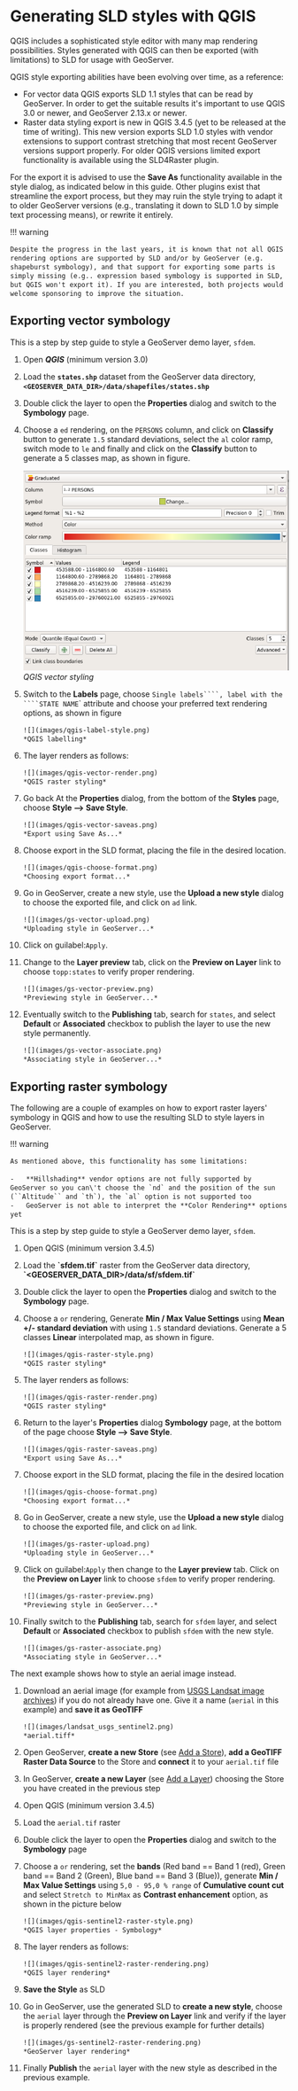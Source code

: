 # Generating SLD styles with QGIS

QGIS includes a sophisticated style editor with many map rendering possibilities. Styles generated with QGIS can then be exported (with limitations) to SLD for usage with GeoServer.

QGIS style exporting abilities have been evolving over time, as a reference:

-   For vector data QGIS exports SLD 1.1 styles that can be read by GeoServer. In order to get the suitable results it's important to use QGIS 3.0 or newer, and GeoServer 2.13.x or newer.
-   Raster data styling export is new in QGIS 3.4.5 (yet to be released at the time of writing). This new version exports SLD 1.0 styles with vendor extensions to support contrast stretching that most recent GeoServer versions support properly. For older QGIS versions limited export functionality is available using the SLD4Raster plugin.

For the export it is advised to use the **Save As** functionality available in the style dialog, as indicated below in this guide. Other plugins exist that streamline the export process, but they may ruin the style trying to adapt it to older GeoServer versions (e.g., translating it down to SLD 1.0 by simple text processing means), or rewrite it entirely.

!!! warning

    Despite the progress in the last years, it is known that not all QGIS rendering options are supported by SLD and/or by GeoServer (e.g. shapeburst symbology), and that support for exporting some parts is simply missing (e.g.. expression based symbology is supported in SLD, but QGIS won't export it). If you are interested, both projects would welcome sponsoring to improve the situation.

## Exporting vector symbology

This is a step by step guide to style a GeoServer demo layer, `sfdem`.

1.  Open ***QGIS*** (minimum version 3.0)

2.  Load the **`states.shp`** dataset from the GeoServer data directory, **`<GEOSERVER_DATA_DIR>/data/shapefiles/states.shp`**

3.  Double click the layer to open the **Properties** dialog and switch to the **Symbology** page.

4.  Choose a `ed` rendering, on the `PERSONS` column, and click on **Classify** button to generate ``1.5`` standard deviations, select the `al` color ramp, switch mode to `le` and finally and click on the **Classify** button to generate a 5 classes map, as shown in figure.

    ![](images/qgis-vector-style.png)
    *QGIS vector styling*

5.  Switch to the **Labels** page, choose ``Single labels````, label with the ````STATE NAME``\` attribute and choose your preferred text rendering options, as shown in figure

    ``` raw_markdown
    ![](images/qgis-label-style.png)
    *QGIS labelling*
    ```

6.  The layer renders as follows:

    ``` raw_markdown
    ![](images/qgis-vector-render.png)
    *QGIS raster styling*
    ```

7.  Go back At the **Properties** dialog, from the bottom of the **Styles** page, choose **Style \--\> Save Style**.

    ``` raw_markdown
    ![](images/qgis-vector-saveas.png)
    *Export using Save As...*
    ```

8.  Choose export in the SLD format, placing the file in the desired location.

    ``` raw_markdown
    ![](images/qgis-choose-format.png)
    *Choosing export format...*
    ```

9.  Go in GeoServer, create a new style, use the **Upload a new style** dialog to choose the exported file, and click on `ad` link.

    ``` raw_markdown
    ![](images/gs-vector-upload.png)
    *Uploading style in GeoServer...*
    ```

10. Click on guilabel:``Apply``.

11. Change to the **Layer preview** tab, click on the **Preview on Layer** link to choose `topp:states` to verify proper rendering.

    ``` raw_markdown
    ![](images/gs-vector-preview.png)
    *Previewing style in GeoServer...*
    ```

12. Eventually switch to the **Publishing** tab, search for `states`, and select **Default** or **Associated** checkbox to publish the layer to use the new style permanently.

    ``` raw_markdown
    ![](images/gs-vector-associate.png)
    *Associating style in GeoServer...*
    ```

## Exporting raster symbology

The following are a couple of examples on how to export raster layers\' symbology in QGIS and how to use the resulting SLD to style layers in GeoServer.

!!! warning

    As mentioned above, this functionality has some limitations:
    
    -   **Hillshading** vendor options are not fully supported by GeoServer so you can\'t choose the `nd` and the position of the sun (``Altitude`` and `th`), the `al` option is not supported too
    -   GeoServer is not able to interpret the **Color Rendering** options yet

This is a step by step guide to style a GeoServer demo layer, `sfdem`.

1.  Open QGIS (minimum version 3.4.5)

2.  Load the **\`sfdem.tif\`** raster from the GeoServer data directory, **\`\<GEOSERVER_DATA_DIR\>/data/sf/sfdem.tif\`**

3.  Double click the layer to open the **Properties** dialog and switch to the **Symbology** page.

4.  Choose a `or` rendering, Generate **Min / Max Value Settings** using **Mean +/- standard deviation** with using `1.5` standard deviations. Generate a 5 classes **Linear** interpolated map, as shown in figure.

    ``` raw_markdown
    ![](images/qgis-raster-style.png)
    *QGIS raster styling*
    ```

5.  The layer renders as follows:

    ``` raw_markdown
    ![](images/qgis-raster-render.png)
    *QGIS raster styling*
    ```

6.  Return to the layer\'s **Properties** dialog **Symbology** page, at the bottom of the page choose **Style \--\> Save Style**.

    ``` raw_markdown
    ![](images/qgis-raster-saveas.png)
    *Export using Save As...*
    ```

7.  Choose export in the SLD format, placing the file in the desired location

    ``` raw_markdown
    ![](images/qgis-choose-format.png)
    *Choosing export format...*
    ```

8.  Go in GeoServer, create a new style, use the **Upload a new style** dialog to choose the exported file, and click on `ad` link.

    ``` raw_markdown
    ![](images/gs-raster-upload.png)
    *Uploading style in GeoServer...*
    ```

9.  Click on guilabel:``Apply`` then change to the **Layer preview** tab. Click on the **Preview on Layer** link to choose `sfdem` to verify proper rendering.

    ``` raw_markdown
    ![](images/gs-raster-preview.png)
    *Previewing style in GeoServer...*
    ```

10. Finally switch to the **Publishing** tab, search for `sfdem` layer, and select **Default** or **Associated** checkbox to publish `sfdem` with the new style.

    ``` raw_markdown
    ![](images/gs-raster-associate.png)
    *Associating style in GeoServer...*
    ```

The next example shows how to style an aerial image instead.

1.  Download an aerial image (for example from [USGS Landsat image archives](https://landsatlook.usgs.gov/sentinel2/viewer.html)) if you do not already have one. Give it a name (`aerial` in this example) and **save it as GeoTIFF**

    ``` raw_markdown
    ![](images/landsat_usgs_sentinel2.png)
    *aerial.tiff*
    ```

2.  Open GeoServer, **create a new Store** (see [Add a Store](../../data/webadmin/stores.rst#data_webadmin_stores_add_a_store)), **add a GeoTIFF Raster Data Source** to the Store and **connect** it to your `aerial.tif` file

3.  In GeoServer, **create a new Layer** (see [Add a Layer](../../data/webadmin/layers.rst#data_webadmin_layers_add_a_layer)) choosing the Store you have created in the previous step

4.  Open QGIS (minimum version 3.4.5)

5.  Load the `aerial.tif` raster

6.  Double click the layer to open the **Properties** dialog and switch to the **Symbology** page

7.  Choose a `or` rendering, set the **bands** (Red band == Band 1 (red), Green band == Band 2 (Green), Blue band == Band 3 (Blue)), generate **Min / Max Value Settings** using `5,0 - 95,0 % range` of **Cumulative count cut** and select `Stretch to MinMax` as **Contrast enhancement** option, as shown in the picture below

    ``` raw_markdown
    ![](images/qgis-sentinel2-raster-style.png)
    *QGIS layer properties - Symbology*
    ```

8.  The layer renders as follows:

    ``` raw_markdown
    ![](images/qgis-sentinel2-raster-rendering.png)
    *QGIS layer rendering*
    ```

9.  **Save the Style** as SLD

10. Go in GeoServer, use the generated SLD to **create a new style**, choose the `aerial` layer through the **Preview on Layer** link and verify if the layer is properly rendered (see the previous example for further details)

    ``` raw_markdown
    ![](images/gs-sentinel2-raster-rendering.png)
    *GeoServer layer rendering*
    ```

11. Finally **Publish** the `aerial` layer with the new style as described in the previous example.
